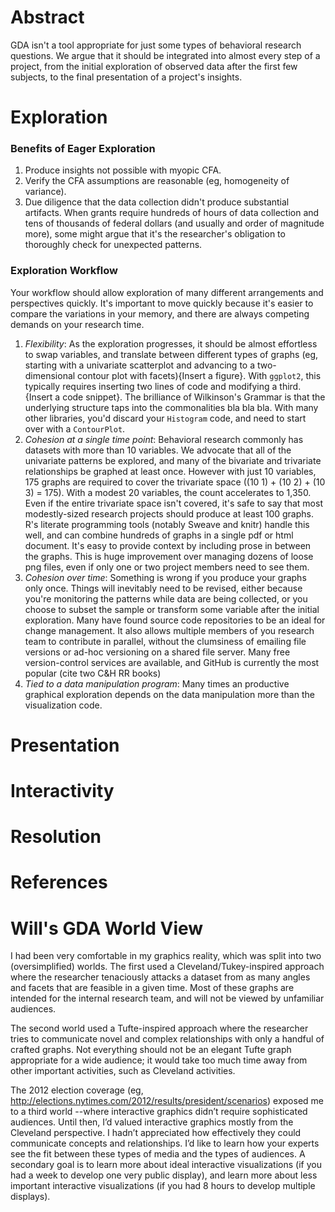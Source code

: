 Abstract
================================================================
GDA isn't a tool appropriate for just some types of behavioral research questions.  We argue that it should be integrated into almost every step of a project, from the initial exploration of observed data after the first few subjects, to the final presentation of a project's insights.

Exploration
================================================================

### Benefits of Eager Exploration
 1. Produce insights not possible with myopic CFA.
 1. Verify the CFA assumptions are reasonable (eg, homogeneity of variance).
 1. Due diligence that the data collection didn't produce substantial artifacts.  When grants require hundreds of hours of data collection and tens of thousands of federal dollars (and usually and order of magnitude more), some might argue that it's the researcher's obligation to thoroughly check for unexpected patterns.
 
 
### Exploration Workflow
Your workflow should allow exploration of many different arrangements and perspectives quickly.  It's important to move quickly because it's easier to compare the variations in your memory, and there are always competing demands on your research time.  
 1. *Flexibility*: As the exploration progresses, it should be almost effortless to swap variables, and translate between different types of graphs (eg, starting with a univariate scatterplot and advancing to a two-dimensional contour plot with facets){Insert a figure}.  With `ggplot2`, this typically requires inserting two lines of code and modifying a third. {Insert a code snippet}.  The brilliance of Wilkinson's Grammar is that the underlying structure taps into the commonalities bla bla bla. With many other libraries, you'd discard your `Histogram` code, and need to start over with a `ContourPlot`.   
 1. *Cohesion at a single time point*: Behavioral research commonly has datasets with more than 10 variables.  We advocate that all of the univariate patterns be explored, and many of the bivariate and trivariate relationships be graphed at least once.  However with just 10 variables, 175 graphs are required to cover the trivariate space ((10 1) + (10 2) + (10 3) = 175).  With a modest 20 variables, the count accelerates to 1,350.  Even if the entire trivariate space isn't covered, it's safe to say that most modestly-sized research projects should produce at least 100 graphs.  R's literate programming tools (notably Sweave and knitr) handle this well, and can combine hundreds of graphs in a single pdf or html document.  It's easy to provide context by including prose in between the graphs.  This is huge improvement over managing dozens of loose png files, even if only one or two project members need to see them.
 1. *Cohesion over time*: Something is wrong if you produce your graphs only once.  Things will inevitably need to be revised, either because you're monitoring the patterns while data are being collected, or you choose to subset the sample or transform some variable after the initial exploration.  Many have found source code repositories to be an ideal for change management.  It also allows multiple members of you research team to contribute in parallel, without the clumsiness of emailing file versions or ad-hoc versioning on a shared file server.  Many free version-control services are available, and GitHub is currently the most popular (cite two C&H RR books)
 1. *Tied to a data manipulation program*:  Many times an productive graphical exploration depends on the data manipulation more than the visualization code.


Presentation
================================================================

Interactivity
================================================================

Resolution
================================================================

References
================================================================

Will's GDA World View
================================================================
I had been very comfortable in my graphics reality, which was split into two (oversimplified) worlds.  The first used a Cleveland/Tukey-inspired approach where the researcher tenaciously attacks a dataset from as many angles and facets that are feasible in a given time.  Most of these graphs are intended for the internal research team, and will not be viewed by unfamiliar audiences.  

The second world used a Tufte-inspired approach where the researcher tries to communicate novel and complex relationships with only a handful of crafted graphs.  Not everything should not be an elegant Tufte graph appropriate for a wide audience; it would take too much time away from other important activities, such as Cleveland activities.

The 2012 election coverage (eg, http://elections.nytimes.com/2012/results/president/scenarios) exposed me to a third world --where interactive graphics didn’t require sophisticated audiences.  Until then, I’d valued interactive graphics mostly from the Cleveland perspective.  I hadn’t appreciated how effectively they could communicate concepts and relationships.  I’d like to learn how your experts see the fit between these types of media and the types of audiences.  A secondary goal is to learn more about ideal interactive visualizations (if you had a week to develop one very public display), and learn more about less important interactive visualizations (if you had 8 hours to develop multiple displays).
